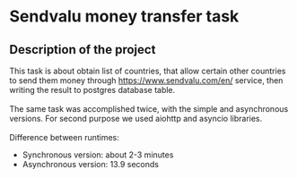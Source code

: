 # Sendvalu money transfer task

## Description of the project

This task is about obtain list of countries, that allow certain other 
countries to send them money through https://www.sendvalu.com/en/ service,
then writing the result to postgres database table.
<br><br>
The same task was accomplished twice, with the simple and asynchronous
versions. For second purpose we used aiohttp and asyncio libraries.
<br><br>
Difference between runtimes:
<ul>
    <li>
        Synchronous version: about 2-3 minutes
    </li>
    <li>
        Asynchronous version: 13.9 seconds
    </li>
</ul>




